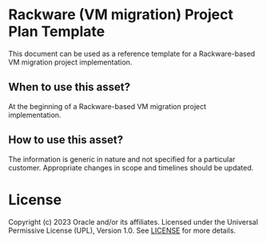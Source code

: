 # Rackware (VM migration) Project Plan Template

This document can be used as a reference template for a Rackware-based VM migration project implementation.

## When to use this asset?

At the beginning of a Rackware-based VM migration project implementation.

## How to use this asset?

The information is generic in nature and not specified for a particular customer. Appropriate changes in scope and timelines should be updated.

# License

Copyright (c) 2023 Oracle and/or its affiliates.
Licensed under the Universal Permissive License (UPL), Version 1.0.
See [LICENSE](LICENSE) for more details.
